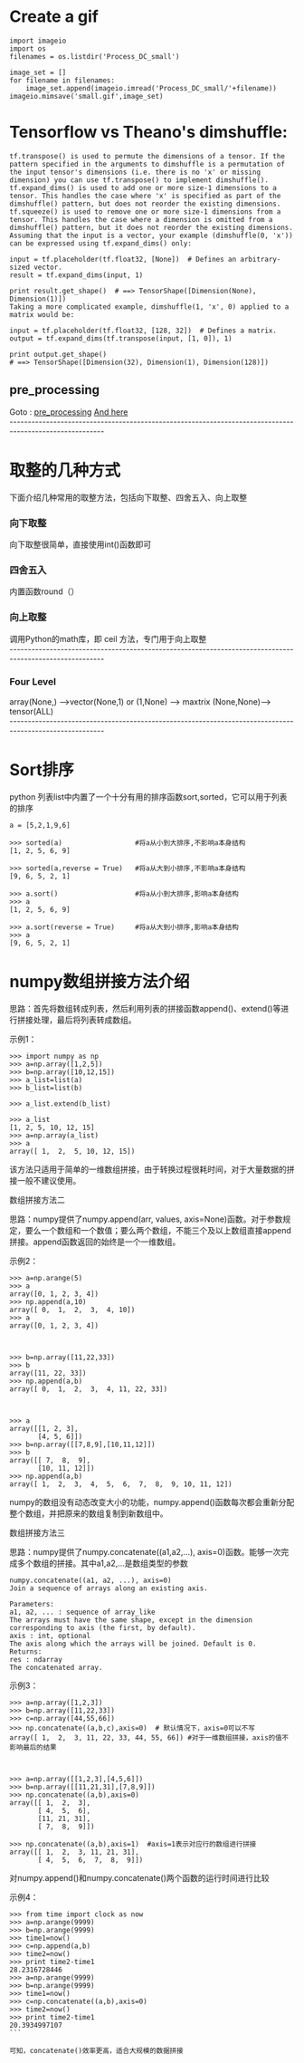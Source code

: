 # Create  a gif
```
import imageio
import os
filenames = os.listdir('Process_DC_small')

image_set = []
for filename in filenames:
    image_set.append(imageio.imread('Process_DC_small/'+filename))
imageio.mimsave('small.gif',image_set)
```

# Tensorflow vs Theano's dimshuffle:
```
tf.transpose() is used to permute the dimensions of a tensor. If the pattern specified in the arguments to dimshuffle is a permutation of the input tensor's dimensions (i.e. there is no 'x' or missing dimension) you can use tf.transpose() to implement dimshuffle().
tf.expand_dims() is used to add one or more size-1 dimensions to a tensor. This handles the case where 'x' is specified as part of the dimshuffle() pattern, but does not reorder the existing dimensions.
tf.squeeze() is used to remove one or more size-1 dimensions from a tensor. This handles the case where a dimension is omitted from a dimshuffle() pattern, but it does not reorder the existing dimensions.
Assuming that the input is a vector, your example (dimshuffle(0, 'x')) can be expressed using tf.expand_dims() only:

input = tf.placeholder(tf.float32, [None])  # Defines an arbitrary-sized vector.
result = tf.expand_dims(input, 1)

print result.get_shape()  # ==> TensorShape([Dimension(None), Dimension(1)])
Taking a more complicated example, dimshuffle(1, 'x', 0) applied to a matrix would be:

input = tf.placeholder(tf.float32, [128, 32])  # Defines a matrix.
output = tf.expand_dims(tf.transpose(input, [1, 0]), 1)

print output.get_shape()
# ==> TensorShape([Dimension(32), Dimension(1), Dimension(128)])
```


## pre_processing
Goto : [pre_processing](http://scikit-learn.org/stable/modules/preprocessing.html#preprocessing-scaler)
[And here](http://scikit-learn.org/stable/modules/generated/sklearn.preprocessing.MinMaxScaler.html#examples-using-sklearn-preprocessing-minmaxscaler)<br>
\--------------------------------------------------------------------------------------------------------

# 取整的几种方式
下面介绍几种常用的取整方法，包括向下取整、四舍五入、向上取整
### 向下取整
向下取整很简单，直接使用int()函数即可

### 四舍五入
内置函数round（）

### 向上取整
调用Python的math库，即 ceil 方法，专门用于向上取整
<br>
\--------------------------------------------------------------------------------------------------------

### Four Level

array(None,) -->vector(None,1) or (1,None)  --> maxtrix (None,None)--> tensor(ALL)<br>
\--------------------------------------------------------------------------------------------------------

# Sort排序

python 列表list中内置了一个十分有用的排序函数sort,sorted，它可以用于列表的排序

```
a = [5,2,1,9,6]        
 
>>> sorted(a)                  #将a从小到大排序,不影响a本身结构 
[1, 2, 5, 6, 9] 
 
>>> sorted(a,reverse = True)   #将a从大到小排序,不影响a本身结构 
[9, 6, 5, 2, 1] 
 
>>> a.sort()                   #将a从小到大排序,影响a本身结构 
>>> a 
[1, 2, 5, 6, 9] 
 
>>> a.sort(reverse = True)     #将a从大到小排序,影响a本身结构 
>>> a 
[9, 6, 5, 2, 1]
```


# numpy数组拼接方法介绍
思路：首先将数组转成列表，然后利用列表的拼接函数append()、extend()等进行拼接处理，最后将列表转成数组。

示例1：
```
>>> import numpy as np
>>> a=np.array([1,2,5])
>>> b=np.array([10,12,15])
>>> a_list=list(a)
>>> b_list=list(b)

>>> a_list.extend(b_list)

>>> a_list
[1, 2, 5, 10, 12, 15]
>>> a=np.array(a_list)
>>> a
array([ 1,  2,  5, 10, 12, 15])
```
该方法只适用于简单的一维数组拼接，由于转换过程很耗时间，对于大量数据的拼接一般不建议使用。

 

数组拼接方法二

思路：numpy提供了numpy.append(arr, values, axis=None)函数。对于参数规定，要么一个数组和一个数值；要么两个数组，不能三个及以上数组直接append拼接。append函数返回的始终是一个一维数组。

示例2：
```
>>> a=np.arange(5)
>>> a
array([0, 1, 2, 3, 4])
>>> np.append(a,10)
array([ 0,  1,  2,  3,  4, 10])
>>> a
array([0, 1, 2, 3, 4])

 

>>> b=np.array([11,22,33])
>>> b
array([11, 22, 33])
>>> np.append(a,b)
array([ 0,  1,  2,  3,  4, 11, 22, 33])

 

>>> a
array([[1, 2, 3],
       [4, 5, 6]])
>>> b=np.array([[7,8,9],[10,11,12]])
>>> b
array([[ 7,  8,  9],
       [10, 11, 12]])
>>> np.append(a,b)
array([ 1,  2,  3,  4,  5,  6,  7,  8,  9, 10, 11, 12])
```
numpy的数组没有动态改变大小的功能，numpy.append()函数每次都会重新分配整个数组，并把原来的数组复制到新数组中。

 

数组拼接方法三

思路：numpy提供了numpy.concatenate((a1,a2,...), axis=0)函数。能够一次完成多个数组的拼接。其中a1,a2,...是数组类型的参数
```
numpy.concatenate((a1, a2, ...), axis=0)
Join a sequence of arrays along an existing axis.

Parameters:	
a1, a2, ... : sequence of array_like
The arrays must have the same shape, except in the dimension corresponding to axis (the first, by default).
axis : int, optional
The axis along which the arrays will be joined. Default is 0.
Returns:	
res : ndarray
The concatenated array.
```
示例3：
```
>>> a=np.array([1,2,3])
>>> b=np.array([11,22,33])
>>> c=np.array([44,55,66])
>>> np.concatenate((a,b,c),axis=0)  # 默认情况下，axis=0可以不写
array([ 1,  2,  3, 11, 22, 33, 44, 55, 66]) #对于一维数组拼接，axis的值不影响最后的结果

 

>>> a=np.array([[1,2,3],[4,5,6]])
>>> b=np.array([[11,21,31],[7,8,9]])
>>> np.concatenate((a,b),axis=0)
array([[ 1,  2,  3],
       [ 4,  5,  6],
       [11, 21, 31],
       [ 7,  8,  9]])

>>> np.concatenate((a,b),axis=1)  #axis=1表示对应行的数组进行拼接
array([[ 1,  2,  3, 11, 21, 31],
       [ 4,  5,  6,  7,  8,  9]])
```
 

对numpy.append()和numpy.concatenate()两个函数的运行时间进行比较

示例4：
````
>>> from time import clock as now
>>> a=np.arange(9999)
>>> b=np.arange(9999)
>>> time1=now()
>>> c=np.append(a,b)
>>> time2=now()
>>> print time2-time1
28.2316728446
>>> a=np.arange(9999)
>>> b=np.arange(9999)
>>> time1=now()
>>> c=np.concatenate((a,b),axis=0)
>>> time2=now()
>>> print time2-time1
20.3934997107
```

可知，concatenate()效率更高，适合大规模的数据拼接





